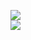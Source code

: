 [![](https://img.shields.io/badge/Made%20With-Github%20Spray-lightgrey.svg?style=for-the-badge&logo=github)](https://github.com/Annihil/github-spray#3834)  
[![](https://i.imgur.com/2DrTn0Z.gif)](https://github.com/Annihil/github-spray)